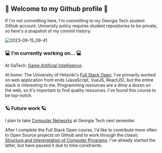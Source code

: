 ## 👾 Welcome to my Github profile 👾

If I'm not committing here, I'm committing to my Georgia Tech student Github account. University policy requires student repositories to be private, so here's a snapshot of my commit history:

![2023-09-15_09-41](https://github.com/jayzerbeam/jayzerbeam/assets/9667667/5af79bd4-8a31-412a-97c5-e97a41c5971e)


### 💻 I'm currently working on... 💻

At GaTech: [Game Artificial Intelligence](https://omscs.gatech.edu/cs-7632-game-ai). 

At home: The University of Helsinki's [Full Stack Open](https://fullstackopen.com/en/). I've primarily worked on web application front ends (JavaScript, VueJS, ReactJS), but the entire stack is interesting to me. Programming resources are a dime a dozen on the web, so it's important to find quality resources. I've found this course to be top-notch.

### 🪐 Future work 🪐

I plan to take [Computer Networks](https://omscs.gatech.edu/cs-6250-computer-networks) at Georgia Tech next semester. 

After I complete the Full Stack Open course, I'd like to contribute more often to Open Source projects on Github and to work through the classic [Structure and Interpretation of Computer Programs](https://mitpress.mit.edu/9780262510875/structure-and-interpretation-of-computer-programs/). I've already started the latter, but have paused it due to time constraints. 
